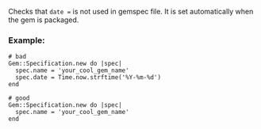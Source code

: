 Checks that `date =` is not used in gemspec file.
It is set automatically when the gem is packaged.

### Example:

    # bad
    Gem::Specification.new do |spec|
      spec.name = 'your_cool_gem_name'
      spec.date = Time.now.strftime('%Y-%m-%d')
    end

    # good
    Gem::Specification.new do |spec|
      spec.name = 'your_cool_gem_name'
    end
